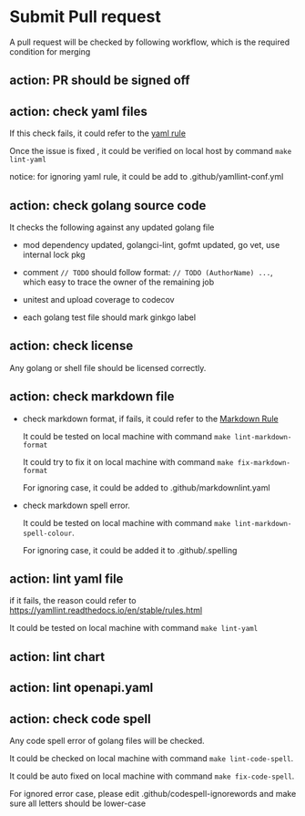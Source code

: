 # Submit Pull request

A pull request will be checked by following workflow, which is the required condition for merging

## action: PR should be signed off

## action: check yaml files

If this check fails, it could refer to the [yaml rule](https://yamllint.readthedocs.io/en/stable/rules.html)

Once the issue is fixed , it could be verified on local host by command ` make lint-yaml `

notice: for ignoring yaml rule, it could be add to .github/yamllint-conf.yml

## action: check golang source code

It checks the following against any updated golang file

* mod dependency updated, golangci-lint, gofmt updated, go vet, use internal lock pkg

* comment `// TODO` should follow format: `// TODO (AuthorName) ...`, which easy to trace the owner of the remaining job

* unitest and upload coverage to codecov

* each golang test file should mark ginkgo label

## action: check license

Any golang or shell file should be licensed correctly.

## action: check markdown file

* check markdown format, if fails, it could refer to the [Markdown Rule](https://github.com/DavidAnson/markdownlint/blob/main/doc/Rules.md)

    It could be tested on local machine with command `make lint-markdown-format`

    It could try to fix it on local machine with command `make fix-markdown-format`

    For ignoring case, it could be added to .github/markdownlint.yaml

* check markdown spell error.
  
    It could be tested on local machine with command `make lint-markdown-spell-colour`.

    For ignoring case, it could be added it to .github/.spelling

## action: lint yaml file

if it fails, the reason could refer to <https://yamllint.readthedocs.io/en/stable/rules.html>

It could be tested on local machine with command `make lint-yaml`

## action: lint chart

## action: lint openapi.yaml

## action: check code spell

Any code spell error of golang files will be checked.

It could be checked on local machine with command `make lint-code-spell`.

It could be auto fixed on local machine with command `make fix-code-spell`.

For ignored error case, please edit .github/codespell-ignorewords and make sure all letters should be lower-case
